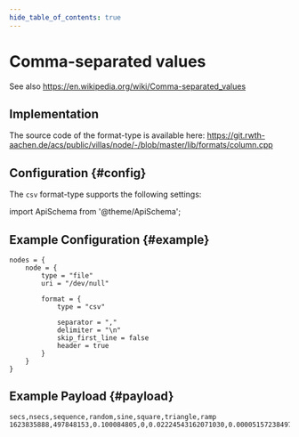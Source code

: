 ```yaml
---
hide_table_of_contents: true
---
```


# Comma-separated values

See also https://en.wikipedia.org/wiki/Comma-separated_values

## Implementation

The source code of the format-type is available here:
https://git.rwth-aachen.de/acs/public/villas/node/-/blob/master/lib/formats/column.cpp

## Configuration {#config}

The `csv` format-type supports the following settings:

import ApiSchema from '@theme/ApiSchema';

<ApiSchema id="node" example pointer="#/components/schemas/csv" />

## Example Configuration {#example}

``` url="external/node/etc/examples/formats/csv.conf" title="node/etc/examples/formats/csv.conf"
nodes = {
	node = {
		type = "file"
		uri = "/dev/null"

		format = {
			type = "csv"

			separator = ","
			delimiter = "\n"
			skip_first_line = false
			header = true
		}
	}
}
```

## Example Payload {#payload}

```csv
secs,nsecs,sequence,random,sine,square,triangle,ramp
1623835888,497848153,0.100084805,0,0.02224543162071030,0.00005157238497847,-1.00000000000000000,0.99996716799999996,0.00000820800000000
```
